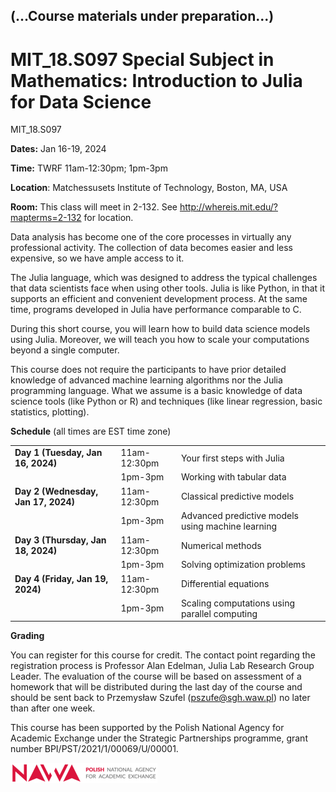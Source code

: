 
## (...Course materials under preparation...)

# MIT_18.S097 Special Subject in Mathematics: Introduction to Julia for Data Science
MIT_18.S097

**Dates:** Jan 16-19, 2024

**Time:** TWRF 11am-12:30pm; 1pm-3pm

**Location**: Matchessusets Institute of Technology, Boston, MA, USA

**Room:** This class will meet in 2-132. See http://whereis.mit.edu/?mapterms=2-132 for location.



Data analysis has become one of the core processes in virtually any professional activity. The collection of data becomes easier and less expensive, so we have ample access to it.

The Julia language, which was designed to address the typical challenges that data scientists face when using other tools. Julia is like Python, in that it supports an efficient and convenient development process. At the same time, programs developed in Julia have performance comparable to C.

During this short course, you will learn how to build data science models using Julia. Moreover, we will teach you how to scale your computations beyond a single computer.

This course does not require the participants to have prior detailed knowledge of advanced machine learning algorithms nor the Julia programming language. What we assume is a basic knowledge of data science tools (like Python or R) and techniques (like linear regression, basic statistics, plotting).

<!--
**Installation instructions**
Installation instructions can be found in [materials for the day 1](Day-1a_Your-first-steps-with-Julia/)

Once installed the code can be run as
```
using Pkg
Pkg.activate(".") # assumes running the code in the main folder of this repository
using IJulia
notebook(dir=".")
```
-->

**Schedule** (all times are EST time zone)

<table>
<tr><td><b>Day 1 (Tuesday, Jan 16, 2024)</b></td><td>11am-12:30pm</td><td>Your first steps with Julia</td><td>&nbsp;</td></tr>
<tr><td>&nbsp;</td><td>1pm-3pm</td><td>Working with tabular data</td><td>&nbsp;</td></tr>

<tr><td><b>Day 2 (Wednesday, Jan 17, 2024)</b></td><td>11am-12:30pm</td><td>Classical predictive models</td><td>&nbsp;</td></tr>
<tr><td>&nbsp;</td><td>1pm-3pm</td><td>Advanced predictive models using machine learning</td><td>&nbsp;</td></tr>

<tr><td><b>Day 3 (Thursday, Jan 18, 2024)</b></td><td>11am-12:30pm</td><td>Numerical methods</td><td>&nbsp;</td></tr>
<tr><td>&nbsp;</td><td>1pm-3pm</td><td>Solving optimization problems</td><td>&nbsp;</td></tr>

<tr><td><b>Day 4 (Friday, Jan 19, 2024)</b></td><td>11am-12:30pm</td><td>Differential equations</td><td>&nbsp;</td></tr>
<tr><td>&nbsp;</td><td>1pm-3pm</td><td>Scaling computations using parallel computing</td><td>&nbsp;</td></tr>
</table>



**Grading**

You can register for this course for credit. The contact point regarding the registration process is Professor Alan
Edelman, Julia Lab Research Group Leader. The evaluation of the course will be based on assessment of a homework that will be distributed during the last
day of the course and should be sent back to Przemysław Szufel (pszufe@sgh.waw.pl) no later than after one
week.

This course has been supported by the Polish  National Agency for Academic Exchange under  the Strategic Partnerships programme, grant  number BPI/PST/2021/1/00069/U/00001.



![img](nawalogo.png)
